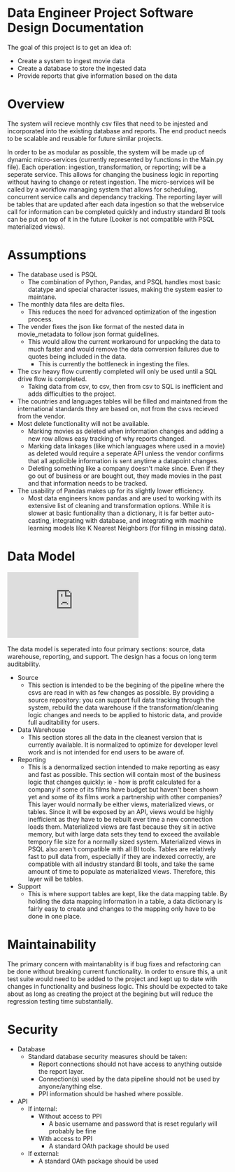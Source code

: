 # Data Engineer Project Software Design Documentation
The goal of this project is to get an idea of:
* Create a system to ingest movie data
* Create a database to store the ingested data
* Provide reports that give information based on the data

# Overview

The system will recieve monthly csv files that need to be injested and incorporated into the existing database and reports. The end product needs to be scalable and reusable for future similar projects. 

In order to be as modular as possible, the system will be made up of dynamic micro-services (currently represented by functions in the Main.py file). Each operation: ingestion, transformation, or reporting; will be a seperate service. This allows for changing the business logic in reporting without having to change or retest ingestion. The micro-services will be called by a workflow managing system that allows for scheduling, concurrent service calls and dependancy tracking. The reporting layer will be tables that are updated after each data ingestion so that the webservice call for information can be completed quickly and industry standard BI tools can be put on top of it in the future (Looker is not compatible with PSQL materialized views).

# Assumptions

* The database used is PSQL
    * The combination of Python, Pandas, and PSQL handles most basic datatype and special character issues, making the system easier to maintane. 
* The monthly data files are delta files.
    * This reduces the need for advanced optimization of the ingestion process.
* The vender fixes the json like format of the nested data in movie_metadata to follow json format guidelines.
    * This would allow the current workaround for unpacking the data to much faster and would remove the data conversion failures due to quotes being included in the data.
        * This is currently the bottleneck in ingesting the files.
* The csv heavy flow currently completed will only be used until a SQL drive flow is completed.
    * Taking data from csv, to csv, then from csv to SQL is inefficient and adds difficulties to the project.
* The countries and languages tables will be filled and maintaned from the international standards they are based on, not from the csvs recieved from the vendor.
* Most delete functionality will not be available.
    * Marking movies as deleted when information changes and adding a new row allows easy tracking of why reports changed.
    * Marking data linkages (like which languages where used in a movie) as deleted would require a seperate API unless the vendor confirms that all applicible information is sent anytime a datapoint changes.
    * Deleting something like a company doesn't make since. Even if they go out of business or are bought out, they made movies in the past and that information needs to be tracked.
* The usability of Pandas makes up for its slightly lower efficiency.
    * Most data engineers know pandas and are used to working with its extensive list of cleaning and transformation options. While it is slower at basic funtionality than a dictionary, it is far better auto-casting, integrating with database, and integrating with machine learning models like K Nearest Neighbors (for filling in missing data).


# Data Model

![Data Model](https://github.com/AmeliaMaier/data-engineer-project/blob/master/src/data_files/Movie%20Data%20Model.pdf "Data Model")

The data model is seperated into four primary sections: source, data warehouse, reporting, and support. The design has a focus on long term auditability.
* Source
    * This section is intended to be the begining of the pipeline where the csvs are read in with as few changes as possible. By providing a source repository: you can support full data tracking through the system, rebuild the data warehouse if the transformation/cleaning logic changes and needs to be applied to historic data, and provide full auditability for users.
* Data Warehouse
    * This section stores all the data in the cleanest version that is currently available. It is normalized to optimize for developer level work and is not intended for end users to be aware of.
* Reporting
    * This is a denormalized section intended to make reporting as easy and fast as possible. This section will contain most of the business logic that changes quickly: ie - how is profit calculated for a company if some of its films have budget but haven't been shown yet and some of its films work a partnership with other companies? This layer would normally be either views, materialized views, or tables. Since it will be exposed by an API, views would be highly inefficient as they have to be rebuilt ever time a new connection loads them. Materialized views are fast because they sit in active memory, but with large data sets they tend to exceed the available tempory file size for a normally sized system. Materialized views in PSQL also aren't compatible with all BI tools. Tables are relatively fast to pull data from, especially if they are indexed correctly, are compatible with all industry standard BI tools, and take the same amount of time to populate as materialized views. Therefore, this layer will be tables.
* Support
    * This is where support tables are kept, like the data mapping table. By holding the data mapping information in a table, a data dictionary is fairly easy to create and changes to the mapping only have to be done in one place.

# Maintainability

The primary concern with maintanablity is if bug fixes and refactoring can be done without breaking current functionality. In order to ensure this, a unit test suite would need to be added to the project and kept up to date with changes in functionality and business logic. This should be expected to take about as long as creating the project at the begining but will reduce the regression testing time substantially.

# Security

* Database
    * Standard database security measures should be taken:
        * Report connections should not have access to anything outside the report layer.
        * Connection(s) used by the data pipeline should not be used by anyone/anything else.
        * PPI information should be hashed where possible.
* API
    * If internal:
        * Without access to PPI
            * A basic username and password that is reset regularly will probably be fine
        * With access to PPI
            * A standard OAth package should be used
    * If external:
        * A standard OAth package should be used

